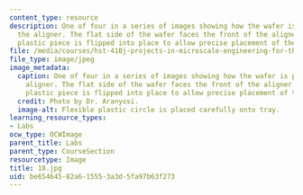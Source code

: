 ```yaml
---
content_type: resource
description: One of four in a series of images showing how the wafer is placed on
  the aligner. The flat side of the wafer faces the front of the aligner. The white
  plastic piece is flipped into place to allow precise placement of the wafer.
file: /media/courses/hst-410j-projects-in-microscale-engineering-for-the-life-sciences-spring-2007/be65464582a615553a3d5fa97b63f273_18.jpg
file_type: image/jpeg
image_metadata:
  caption: One of four in a series of images showing how the wafer is placed on the
    aligner. The flat side of the wafer faces the front of the aligner. The white
    plastic piece is flipped into place to allow precise placement of the wafer.
  credit: Photo by Dr. Aranyosi.
  image-alt: Flexible plastic circle is placed carefully onto tray.
learning_resource_types:
- Labs
ocw_type: OCWImage
parent_title: Labs
parent_type: CourseSection
resourcetype: Image
title: 18.jpg
uid: be654645-82a6-1555-3a3d-5fa97b63f273
---
```

